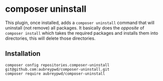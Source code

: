 # composer uninstall

This plugin, once installed, adds a `composer uninstall` command that will uninstall (not remove) all packages. It basically does the _opposite_ of `composer install` which takes the required packages and installs them into directories, this will delete those directories.

## Installation

```
composer config repositories.composer-uninstall git@github.com:aubreypwd/composer-uninstall.git
composer require aubreypwd/composer-uninstall
```
